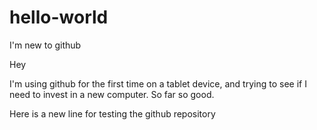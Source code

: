 # hello-world
I'm new to github


Hey

I'm using github for the first time on a tablet device, and trying to see if I need to invest in a new computer.  So far so good.

Here is a new line for testing the github repository
